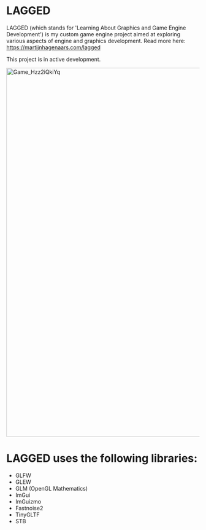 # LAGGED
LAGGED (which stands for 'Learning About Graphics and Game Engine Development') is my custom game engine project aimed at exploring various aspects of engine and graphics development. Read more here: https://martijnhagenaars.com/lagged

This project is in active development.

<img width="960" alt="Game_Hzz2iQkiYq" src="https://github.com/MartijnHagenaars/LAGGED/assets/78823731/7e9f9c12-ba27-48f9-8f6e-e655c0f9934c">


# LAGGED uses the following libraries: 
- GLFW
- GLEW
- GLM (OpenGL Mathematics)
- ImGui
- ImGuizmo
- Fastnoise2
- TinyGLTF
- STB
